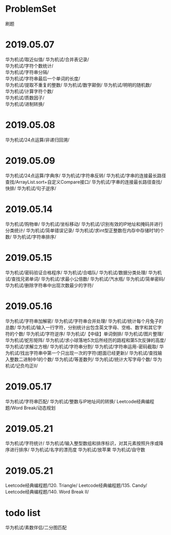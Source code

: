 # ProblemSet
刷题

# 2019.05.07

华为机试/取近似值/
华为机试/合并表记录/  
华为机试/字符个数统计/  
华为机试/字符串分隔/  
华为机试/字符串最后一个单词的长度/  
华为机试/提取不重复的整数/ 
华为机试/数字颠倒/ 
华为机试/明明的随机数/  
华为机试/计算字符个数/  
华为机试/质数因子/  
华为机试/进制转换/

# 2019.05.08

华为机试/24点运算/非递归回溯/

# 2019.05.09

华为机试/24点运算/字典序/
华为机试/字符串反转/
华为机试/字串的连接最长路径查找/ArrayList.sort+自定义Compare接口/
华为机试/字串的连接最长路径查找/快排/
华为机试/句子逆序/

# 2019.05.14

华为机试/购物单/
华为机试/坐标移动/
华为机试/识别有效的IP地址和掩码并进行分类统计/
华为机试/简单错误记录/
华为机试/求int型正整数在内存中存储时1的个数/
华为机试/字符串排序/
# 2019.05.15

华为机试/密码验证合格程序/
华为机试/合唱队/
华为机试/数据分类处理/
华为机试/查找兄弟单词/
华为机试/求最小公倍数/
华为机试/汽水瓶/
华为机试/简单密码/
华为机试/删除字符串中出现次数最少的字符/

# 2019.05.16

华为机试/字符串加解密/
华为机试/字符串合并处理/
华为机试/统计每个月兔子的总数/
华为机试/输入一行字符，分别统计出包含英文字母、空格、数字和其它字符的个数/
华为机试/字符逆序/
华为机试/【中级】单词倒排/
华为机试/图片整理/
华为机试/蛇形矩阵/
华为机试/求小球落地5次后所经历的路程和第5次反弹的高度/
华为机试/求解立方根/
华为机试/字符串分割/
华为机试/字符串运用-密码截取/
华为机试/找出字符串中第一个只出现一次的字符(题面已经更新)/
华为机试/查找输入整数二进制中1的个数/
华为机试/等差数列/
华为机试/统计大写字母个数/
华为机试/记负均正II/

# 2019.05.17

华为机试/字符串匹配/
华为机试/整数与IP地址间的转换/
Leetcode经典编程题/Word Break/动态规划

# 2019.05.21
华为机试/字符统计/
华为机试/输入整型数组和排序标识，对其元素按照升序或降序进行排序/
华为机试/名字的漂亮度
华为机试/放苹果
华为机试/自守数


# 2019.05.21
Leetcode经典编程题/120. Triangle/
Leetcode经典编程题/135. Candy/
Leetcode经典编程题/140. Word Break II/

# todo list
华为机试/素数伴侣/二分图匹配